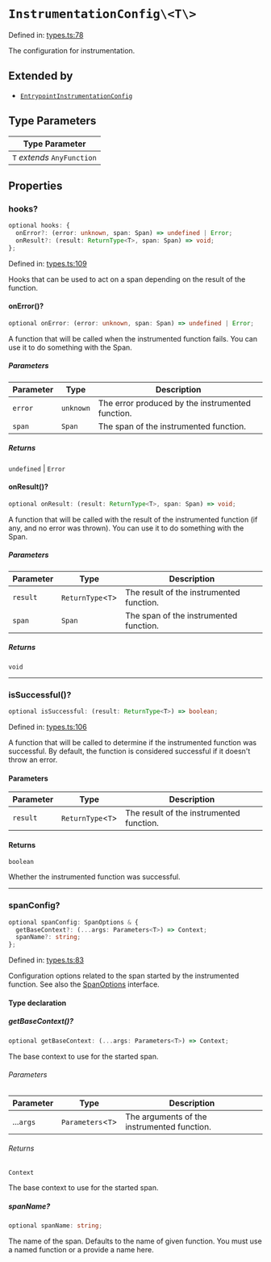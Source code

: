 # `InstrumentationConfig\<T\>`

Defined in: [types.ts:78](https://github.com/adobe/commerce-integration-starter-kit/blob/ee21c0d99f4f907fa0cc3bc14f4f86e941a1c9f2/packages/aio-lib-telemetry/source/types.ts#L78)

The configuration for instrumentation.

## Extended by

- [`EntrypointInstrumentationConfig`](EntrypointInstrumentationConfig.md)

## Type Parameters

| Type Parameter              |
| --------------------------- |
| `T` _extends_ `AnyFunction` |

## Properties

### hooks?

```ts
optional hooks: {
  onError?: (error: unknown, span: Span) => undefined | Error;
  onResult?: (result: ReturnType<T>, span: Span) => void;
};
```

Defined in: [types.ts:109](https://github.com/adobe/commerce-integration-starter-kit/blob/ee21c0d99f4f907fa0cc3bc14f4f86e941a1c9f2/packages/aio-lib-telemetry/source/types.ts#L109)

Hooks that can be used to act on a span depending on the result of the function.

#### onError()?

```ts
optional onError: (error: unknown, span: Span) => undefined | Error;
```

A function that will be called when the instrumented function fails.
You can use it to do something with the Span.

##### Parameters

| Parameter | Type      | Description                                      |
| --------- | --------- | ------------------------------------------------ |
| `error`   | `unknown` | The error produced by the instrumented function. |
| `span`    | `Span`    | The span of the instrumented function.           |

##### Returns

`undefined` \| `Error`

#### onResult()?

```ts
optional onResult: (result: ReturnType<T>, span: Span) => void;
```

A function that will be called with the result of the instrumented function (if any, and no error was thrown).
You can use it to do something with the Span.

##### Parameters

| Parameter | Type                | Description                              |
| --------- | ------------------- | ---------------------------------------- |
| `result`  | `ReturnType`\<`T`\> | The result of the instrumented function. |
| `span`    | `Span`              | The span of the instrumented function.   |

##### Returns

`void`

---

### isSuccessful()?

```ts
optional isSuccessful: (result: ReturnType<T>) => boolean;
```

Defined in: [types.ts:106](https://github.com/adobe/commerce-integration-starter-kit/blob/ee21c0d99f4f907fa0cc3bc14f4f86e941a1c9f2/packages/aio-lib-telemetry/source/types.ts#L106)

A function that will be called to determine if the instrumented function was successful.
By default, the function is considered successful if it doesn't throw an error.

#### Parameters

| Parameter | Type                | Description                              |
| --------- | ------------------- | ---------------------------------------- |
| `result`  | `ReturnType`\<`T`\> | The result of the instrumented function. |

#### Returns

`boolean`

Whether the instrumented function was successful.

---

### spanConfig?

```ts
optional spanConfig: SpanOptions & {
  getBaseContext?: (...args: Parameters<T>) => Context;
  spanName?: string;
};
```

Defined in: [types.ts:83](https://github.com/adobe/commerce-integration-starter-kit/blob/ee21c0d99f4f907fa0cc3bc14f4f86e941a1c9f2/packages/aio-lib-telemetry/source/types.ts#L83)

Configuration options related to the span started by the instrumented function.
See also the [SpanOptions](https://open-telemetry.github.io/opentelemetry-js/interfaces/_opentelemetry_api._opentelemetry_api.SpanOptions.html) interface.

#### Type declaration

##### getBaseContext()?

```ts
optional getBaseContext: (...args: Parameters<T>) => Context;
```

The base context to use for the started span.

###### Parameters

| Parameter | Type                | Description                                 |
| --------- | ------------------- | ------------------------------------------- |
| ...`args` | `Parameters`\<`T`\> | The arguments of the instrumented function. |

###### Returns

`Context`

The base context to use for the started span.

##### spanName?

```ts
optional spanName: string;
```

The name of the span. Defaults to the name of given function.
You must use a named function or a provide a name here.
